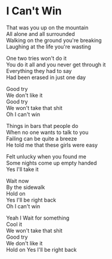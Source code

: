# I Can't Win  

That was you up on the mountain  
All alone and all surrounded  
Walking on the ground you're breaking  
Laughing at the life you're wasting  

One two tries won't do it  
You do it all and you never get through it  
Everything they had to say  
Had been erased in just one day  

Good try  
We don't like it  
Good try  
We won't take that shit  
Oh I can't win  

Things in bars that people do  
When no one wants to talk to you  
Failing can be quite a breeze  
He told me that these girls were easy  

Felt unlucky when you found me  
Some nights come up empty handed  
Yes I'll take it  

Wait now  
By the sidewalk  
Hold on  
Yes I'll be right back  
Oh I can't win  

Yeah I
Wait for something  
Cool it  
We won't take that shit  
Good try  
We don't like it  
Hold on 
Yes I'll be right back  
